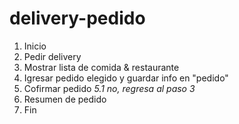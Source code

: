 # delivery-pedido

1. Inicio
2. Pedir delivery
3. Mostrar lista de comida & restaurante
4. Igresar pedido elegido y guardar info en "pedido"
5. Cofirmar pedido 
*5.1 no, regresa al paso 3*
6. Resumen de pedido
7. Fin